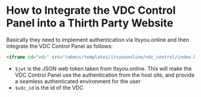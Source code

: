 # How to Integrate the VDC Control Panel into a Thirth Party Website

Basically they need to implement authentication via Itsyou.online and then integrate the VDC Control Panel as follows:

```html
<iframe id="vdc" src="/whmcs/templates/itsyouonline/vdc_control/index.html?jwt={$jwt}&vdc_id={$vdc_id}"></iframe>
```

- `$jwt` is the JSON web token taken from Itsyou.online. This will make the VDC Control Panel use the authentication from the host site, and provide a seamless authenticated environment for the user
- `$vdc_id` is the id of the VDC